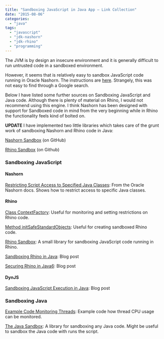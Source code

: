 ```yaml
---
title: "Sandboxing JavaScript in Java App – Link Collection"
date: "2015-08-06"
categories: 
  - "java"
tags: 
  - "javascript"
  - "jdk-nashorn"
  - "jdk-rhino"
  - "programming"
---
```


The JVM is by design an insecure environment and it is generally difficult to run untrusted code in a sandboxed environment.

However, it seems that is relatively easy to sandbox JavaScript code running in Oracle Nashorn. The instructions are [here](https://docs.oracle.com/javase/8/docs/technotes/guides/scripting/nashorn/api.html#classfilter_introduction). Strangely, this was not easy to find through a Google search.

Below I have listed some further sources on Sandboxing JavaScript and Java code. Although there is plenty of material on Rhino, I would not recommend using this engine. I think Nashorn has been designed with support for Sandboxed code in mind from the very beginning while in Rhino the functionality feels kind of bolted on.

**UPDATE** I have implemented two little libraries which takes care of the grunt work of sandboxing Nashorn and Rhino code in Java:

[Nashorn Sandbox](https://github.com/javadelight/delight-nashorn-sandbox) (on GitHub)

[Rhino Sandbox](https://github.com/javadelight/delight-rhino-sandbox) (on Github)

### Sandboxing JavaScript

#### Nashorn

[Restricting Script Access to Specified Java Classes](https://docs.oracle.com/javase/8/docs/technotes/guides/scripting/nashorn/api.html#classfilter_introduction): From the Oracle Nashorn docs. Shows how to restrict access to specific Java classes.

#### Rhino

[Class ContextFactory](http://www-archive.mozilla.org/rhino/apidocs/org/mozilla/javascript/ContextFactory.html): Useful for monitoring and setting restrictions on Rhino code.

[Method initSafeStandardObjects](http://mozilla.github.io/rhino/javadoc/org/mozilla/javascript/Context.html): Useful for creating sandboxed Rhino code.

[Rhino Sandbox](https://github.com/cloudbees/rhino-sandbox): A small library for sandboxing JavaScript code running in Rhino.

[Sandboxing Rhino in Java](http://codeutopia.net/blog/2009/01/02/sandboxing-rhino-in-java/): Blog post

[Securing Rhino in Java6](https://metlos.wordpress.com/2012/02/06/securing-rhino-in-java6/): Blog post

#### DynJS

[Sandboxing JavaScript Execution in Java](http://source.coveo.com/2015/04/26/sandboxing-javascript-execution-in-java/): Blog post

### Sandboxing Java

[Example Code Monitoring Threads](http://stackoverflow.com/a/1681076/270662): Example code how thread CPU usage can be monitored.

[The Java Sandbox](http://blog.datenwerke.net/p/the-java-sandbox.html): A library for sandboxing any Java code. Might be useful to sandbox the Java code with runs the script.
